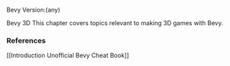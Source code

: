 Bevy Version:(any)


Bevy 3D
This chapter covers topics relevant to making 3D games with Bevy.

### References
[[Introduction  Unofficial Bevy Cheat Book]] 